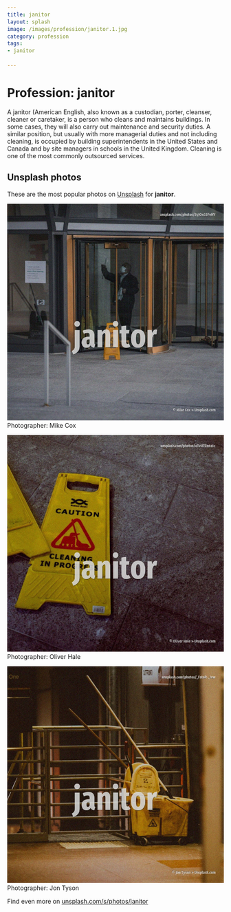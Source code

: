 ```yaml
---
title: janitor
layout: splash
image: /images/profession/janitor.1.jpg
category: profession
tags:
- janitor

---
```

# Profession: janitor

A janitor (American English, also known as a custodian, porter, cleanser, cleaner or caretaker, is  a person who cleans and maintains buildings. In some cases, they will also carry out maintenance and security duties. A similar position, but usually with more managerial duties and not including cleaning, is occupied  by building superintendents in the United States and Canada and by site managers in schools in the  United Kingdom. Cleaning is one of the most commonly outsourced services.  

 
## Unsplash photos
These are the most popular photos on [Unsplash](https://unsplash.com) for **janitor**.
 
![janitor](/images/profession/janitor.1.jpg)
Photographer:  Mike Cox
 
![janitor](/images/profession/janitor.2.jpg)
Photographer:  Oliver Hale
 
![janitor](/images/profession/janitor.3.jpg)
Photographer:  Jon Tyson
 
Find even more on [unsplash.com/s/photos/janitor](https://unsplash.com/s/photos/janitor)
 
